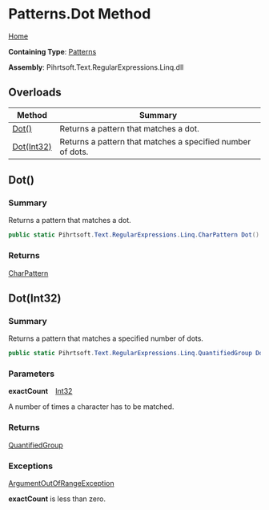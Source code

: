 # Patterns\.Dot Method

[Home](../../../../../../README.md)

**Containing Type**: [Patterns](../README.md)

**Assembly**: Pihrtsoft\.Text\.RegularExpressions\.Linq\.dll

## Overloads

| Method | Summary |
| ------ | ------- |
| [Dot()](#Pihrtsoft_Text_RegularExpressions_Linq_Patterns_Dot) | Returns a pattern that matches a dot\. |
| [Dot(Int32)](#Pihrtsoft_Text_RegularExpressions_Linq_Patterns_Dot_System_Int32_) | Returns a pattern that matches a specified number of dots\. |

## Dot\(\) <a name="Pihrtsoft_Text_RegularExpressions_Linq_Patterns_Dot"></a>

### Summary

Returns a pattern that matches a dot\.

```csharp
public static Pihrtsoft.Text.RegularExpressions.Linq.CharPattern Dot()
```

### Returns

[CharPattern](../../CharPattern/README.md)

## Dot\(Int32\) <a name="Pihrtsoft_Text_RegularExpressions_Linq_Patterns_Dot_System_Int32_"></a>

### Summary

Returns a pattern that matches a specified number of dots\.

```csharp
public static Pihrtsoft.Text.RegularExpressions.Linq.QuantifiedGroup Dot(int exactCount)
```

### Parameters

**exactCount** &ensp; [Int32](https://docs.microsoft.com/en-us/dotnet/api/system.int32)

A number of times a character has to be matched\.

### Returns

[QuantifiedGroup](../../QuantifiedGroup/README.md)

### Exceptions

[ArgumentOutOfRangeException](https://docs.microsoft.com/en-us/dotnet/api/system.argumentoutofrangeexception)

**exactCount** is less than zero\.

